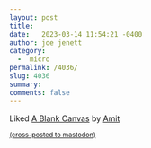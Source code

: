 ```yaml
---
layout: post
title:  
date:   2023-03-14 11:54:21 -0400
author: joe jenett
category:
  -  micro
permalink: /4036/
slug: 4036
summary: 
comments: false
---
```

Liked <a class="u-url" title="writing.as.amit" href="https://amitg.blog/a-blank-canvas">A Blank Canvas</a> by <span class="p-name"><a href="https://micro.blog/amit">Amit</a></span>


<a href="https://brid.gy/publish/mastodon"><small>(cross-posted to mastodon)</small></a>